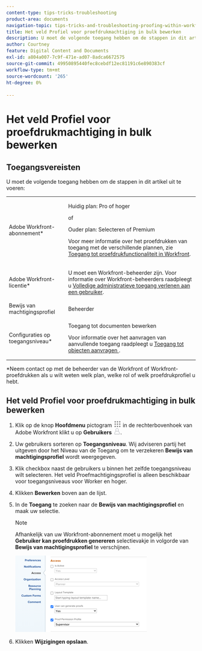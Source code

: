 ```yaml
---
content-type: tips-tricks-troubleshooting
product-area: documents
navigation-topic: tips-tricks-and-troubleshooting-proofing-within-workfront
title: Het veld Profiel voor proefdrukmachtiging in bulk bewerken
description: U moet de volgende toegang hebben om de stappen in dit artikel uit te voeren - BEWERK ME.
author: Courtney
feature: Digital Content and Documents
exl-id: a804a007-7c9f-471e-ad07-8adca6672575
source-git-commit: 49950895440fec8cebdf12ec81191c6e890383cf
workflow-type: tm+mt
source-wordcount: '265'
ht-degree: 0%

---
```


# Het veld Profiel voor proefdrukmachtiging in bulk bewerken

## Toegangsvereisten

U moet de volgende toegang hebben om de stappen in dit artikel uit te voeren:

<table style="table-layout:auto"> 
 <col> 
 <col> 
 <tbody> 
  <tr> 
   <td role="rowheader">Adobe Workfront-abonnement*</td> 
   <td> <p>Huidig plan: Pro of hoger</p> <p>of</p> <p>Ouder plan: Selecteren of Premium</p> <p>Voor meer informatie over het proefdrukken van toegang met de verschillende plannen, zie <a href="/help/quicksilver/administration-and-setup/manage-workfront/configure-proofing/access-to-proofing-functionality.md" class="MCXref xref">Toegang tot proefdrukfunctionaliteit in Workfront</a>.</p> </td> 
  </tr> 
  <tr> 
   <td role="rowheader">Adobe Workfront-licentie*</td> 
   <td> <p>U moet een Workfront-beheerder zijn. Voor informatie over Workfront-beheerders raadpleegt u <a href="../../../administration-and-setup/add-users/configure-and-grant-access/grant-a-user-full-administrative-access.md" class="MCXref xref">Volledige administratieve toegang verlenen aan een gebruiker</a>.</p> </td> 
  </tr> 
  <tr> 
   <td role="rowheader">Bewijs van machtigingsprofiel </td> 
   <td>Beheerder</td> 
  </tr> 
  <tr> 
   <td role="rowheader">Configuraties op toegangsniveau*</td> 
   <td> <p>Toegang tot documenten bewerken</p> <p>Voor informatie over het aanvragen van aanvullende toegang raadpleegt u <a href="../../../workfront-basics/grant-and-request-access-to-objects/request-access.md" class="MCXref xref">Toegang tot objecten aanvragen </a>.</p> </td> 
  </tr> 
 </tbody> 
</table>

&#42;Neem contact op met de beheerder van de Workfront of Workfront-proefdrukken als u wilt weten welk plan, welke rol of welk proefdrukprofiel u hebt.

## Het veld Profiel voor proefdrukmachtiging in bulk bewerken

1. Klik op de knop **Hoofdmenu** pictogram ![](assets/main-menu-icon.png) in de rechterbovenhoek van Adobe Workfront klikt u op **Gebruikers** ![](assets/users-icon-in-main-menu.png).

1. Uw gebruikers sorteren op **Toegangsniveau**. Wij adviseren partij het uitgeven door het Niveau van de Toegang om te verzekeren **Bewijs van machtigingsprofiel** wordt weergegeven.

1. Klik checkbox naast de gebruikers u binnen het zelfde toegangsniveau wilt selecteren. Het veld Proefmachtigingsprofiel is alleen beschikbaar voor toegangsniveaus voor Worker en hoger.
1. Klikken **Bewerken** boven aan de lijst.
1. In de **Toegang** te zoeken naar de **Bewijs van machtigingsprofiel** en maak uw selectie.

   >[!NOTE]
   >
   >Afhankelijk van uw Workfront-abonnement moet u mogelijk het **Gebruiker kan proefdrukken genereren** selectievakje in volgorde van **Bewijs van machtigingsprofiel** te verschijnen.

   ![](assets/proof-permission-profile-350x203.png)

1. Klikken **Wijzigingen opslaan**.
